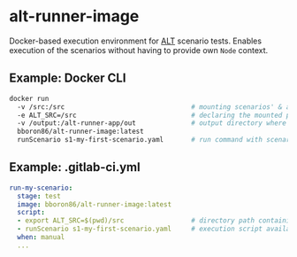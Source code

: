 # alt-runner-image

Docker-based execution environment for [ALT](https://www.npmjs.com/package/alt-core-js) scenario tests. Enables execution of the scenarios without
having to provide own `Node` context.

## Example: Docker CLI

```bash
docker run
  -v /src:/src                                # mounting scenarios' & actions' root directory
  -e ALT_SRC=/src                             # declaring the mounted path as resource directory
  -v /output:/alt-runner-app/out              # output directory where .log files and diagrams will be saved after the execution
  bboron86/alt-runner-image:latest
  runScenario s1-my-first-scenario.yaml       # run command with scenario-name as input param
```

## Example: .gitlab-ci.yml

```yaml
run-my-scenario:
  stage: test
  image: bboron86/alt-runner-image:latest
  script:
  - export ALT_SRC=$(pwd)/src                 # directory path containing ./scenarios & ./actions directories
  - runScenario s1-my-first-scenario.yaml     # execution script available inside the container: 'runScenario'
  when: manual
  ...
```